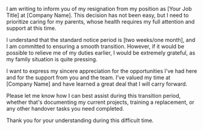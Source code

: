 I am writing to inform you of my resignation from my position as [Your Job Title] at [Company Name]. This decision has not been easy, but I need to prioritize caring for my parents, whose health requires my full attention and support at this time.

I understand that the standard notice period is [two weeks/one month], and I am committed to ensuring a smooth transition. However, if it would be possible to relieve me of my duties earlier, I would be extremely grateful, as my family situation is quite pressing.

I want to express my sincere appreciation for the opportunities I've had here and for the support from you and the team. I've valued my time at [Company Name] and have learned a great deal that I will carry forward.

Please let me know how I can best assist during this transition period, whether that's documenting my current projects, training a replacement, or any other handover tasks you need completed.

Thank you for your understanding during this difficult time.
